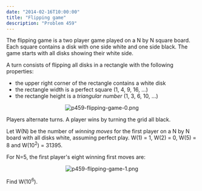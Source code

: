 ```yaml
---
date: "2014-02-16T10:00:00"
title: "Flipping game"
description: "Problem 459"
---
```


<p>The flipping game is a two player game played on a N by N square board.
Each square contains a disk with one side white and one side black.
The game starts with all disks showing their white side.</p>
<p>A turn consists of flipping all disks in a rectangle with the following properties:
</p><p></p><ul><li>the upper right corner of the rectangle contains a white disk</li>
<li>the rectangle width is a perfect square (1, 4, 9, 16, ...)</li>
<li>the rectangle height is a <dfn title="The triangular numbers are defined as ½ n(n + 1) for positive integer n.">triangular number</dfn> (1, 3, 6, 10, ...)</li>
</ul><p style="text-align:center;"><img alt="p459-flipping-game-0.png" src="/images/p459-flipping-game-0.png"/></p>
<p>Players alternate turns. A player wins by turning the grid all black.</p>
<p>Let W(N) be the number of <dfn title="The first move of a strategy that ensures a win no matter what the opponent plays.">winning moves</dfn> for the first player on a N by N board with all disks white, assuming perfect play.
W(1) = 1, W(2) = 0, W(5) = 8 and W(10<sup>2</sup>) = 31395.</p>
<p>For N=5, the first player's eight winning first moves are:</p>
<p style="text-align:center;"><img alt="p459-flipping-game-1.png" class="dark_img" src="/images/p459-flipping-game-1.png"/></p>
<p>Find W(10<sup>6</sup>).</p>

